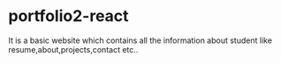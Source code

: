 # portfolio2-react
It is a basic website which contains all the information about student like resume,about,projects,contact etc..
